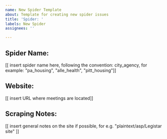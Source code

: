 ```yaml
---
name: New Spider Template
about: Template for creating new spider issues
title: 'Spider: '
labels: New Spider
assignees: ''

---
```


## Spider Name: 
[[ insert spider name here, following the convention: city_agency, for example: "pa_housing", "alle_health", "pitt_housing"]]

## Website: 
[[ insert URL where meetings are located]]

## Scraping Notes:
[[ insert general notes on the site if possible, for e.g. "plaintext/asp/Legistar site" ]]
